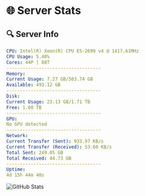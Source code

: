 # 🌐 Server Stats
## 🔍 Server Info
```yaml
CPU: Intel(R) Xeon(R) CPU E5-2699 v4 @ 1417.61MHz
CPU Usage: 5.40%
Cores: 44P | 88T
-----------------------------------
Memory:
Current Usage: 7.27 GB/503.74 GB
Available: 493.12 GB
-----------------------------------
Disk:
Current Usage: 23.13 GB/1.71 TB
Free: 1.60 TB
-----------------------------------
GPU:
No GPU detected
-----------------------------------
Network:
Current Transfer (Sent): 933.97 KB/s
Current Transfer (Received): 53.60 KB/s
Total Sent: 249.05 GB
Total Received: 44.73 GB
-----------------------------------
Uptime:
4d 15h 44m 40s
```
![GitHub Stats](https://img.shields.io/badge/Updated-2025-04-24_08:53:28-blue)